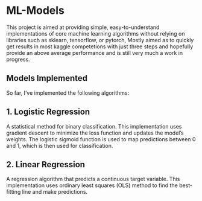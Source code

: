 # ML-Models

This project is aimed at providing simple, easy-to-understand implementations of core machine learning algorithms without relying on libraries such as sklearn, tensorflow, or pytorch, Mostly aimed as to quickly get results in most kaggle competetions with just three steps and hopefully provide an above average performance and is still very much a work in progress.

## Models Implemented
So far, I’ve implemented the following algorithms:

## 1. Logistic Regression
A statistical method for binary classification. This implementation uses gradient descent to minimize the loss function and updates the model’s weights.
The logistic sigmoid function is used to map predictions between 0 and 1, which is then used for classification.
## 2. Linear Regression
A regression algorithm that predicts a continuous target variable. This implementation uses ordinary least squares (OLS) method to find the best-fitting line and make predictions.
